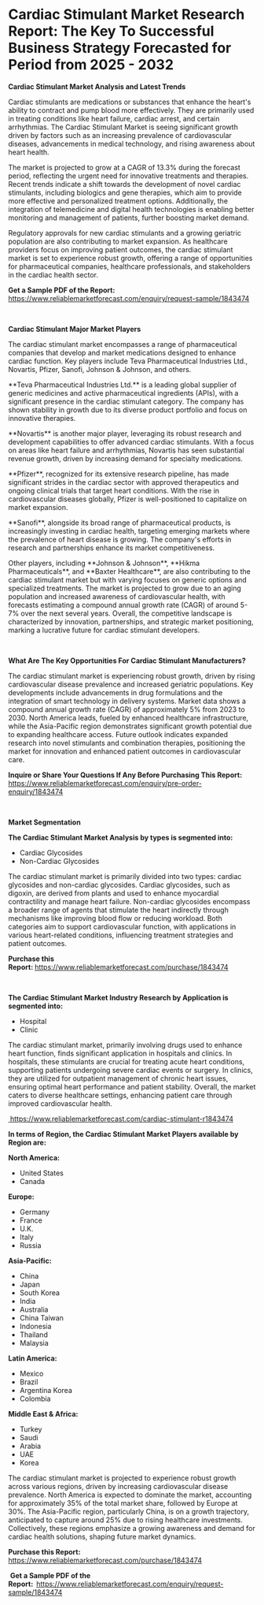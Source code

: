 <p><h1>Cardiac Stimulant Market Research Report: The Key To Successful Business Strategy Forecasted for Period from 2025 - 2032</h1></p><p><strong>Cardiac Stimulant Market Analysis and Latest Trends</strong></p>
<p><p>Cardiac stimulants are medications or substances that enhance the heart's ability to contract and pump blood more effectively. They are primarily used in treating conditions like heart failure, cardiac arrest, and certain arrhythmias. The Cardiac Stimulant Market is seeing significant growth driven by factors such as an increasing prevalence of cardiovascular diseases, advancements in medical technology, and rising awareness about heart health.</p><p>The market is projected to grow at a CAGR of 13.3% during the forecast period, reflecting the urgent need for innovative treatments and therapies. Recent trends indicate a shift towards the development of novel cardiac stimulants, including biologics and gene therapies, which aim to provide more effective and personalized treatment options. Additionally, the integration of telemedicine and digital health technologies is enabling better monitoring and management of patients, further boosting market demand.</p><p>Regulatory approvals for new cardiac stimulants and a growing geriatric population are also contributing to market expansion. As healthcare providers focus on improving patient outcomes, the cardiac stimulant market is set to experience robust growth, offering a range of opportunities for pharmaceutical companies, healthcare professionals, and stakeholders in the cardiac health sector.</p></p>
<p><strong>Get a Sample PDF of the Report:&nbsp;</strong> <a href="https://www.reliablemarketforecast.com/enquiry/request-sample/1843474?utm_campaign=3170&utm_medium=2&utm_source=Github&utm_content=ia&utm_term=19042025&utm_id=cardiac-stimulant">https://www.reliablemarketforecast.com/enquiry/request-sample/1843474</a></p>
<p>&nbsp;</p>
<p><strong>Cardiac Stimulant Major Market Players</strong></p>
<p><p>The cardiac stimulant market encompasses a range of pharmaceutical companies that develop and market medications designed to enhance cardiac function. Key players include Teva Pharmaceutical Industries Ltd., Novartis, Pfizer, Sanofi, Johnson & Johnson, and others. </p><p>**Teva Pharmaceutical Industries Ltd.** is a leading global supplier of generic medicines and active pharmaceutical ingredients (APIs), with a significant presence in the cardiac stimulant category. The company has shown stability in growth due to its diverse product portfolio and focus on innovative therapies. </p><p>**Novartis** is another major player, leveraging its robust research and development capabilities to offer advanced cardiac stimulants. With a focus on areas like heart failure and arrhythmias, Novartis has seen substantial revenue growth, driven by increasing demand for specialty medications. </p><p>**Pfizer**, recognized for its extensive research pipeline, has made significant strides in the cardiac sector with approved therapeutics and ongoing clinical trials that target heart conditions. With the rise in cardiovascular diseases globally, Pfizer is well-positioned to capitalize on market expansion.</p><p>**Sanofi**, alongside its broad range of pharmaceutical products, is increasingly investing in cardiac health, targeting emerging markets where the prevalence of heart disease is growing. The company's efforts in research and partnerships enhance its market competitiveness.</p><p>Other players, including **Johnson & Johnson**, **Hikma Pharmaceuticals**, and **Baxter Healthcare**, are also contributing to the cardiac stimulant market but with varying focuses on generic options and specialized treatments. The market is projected to grow due to an aging population and increased awareness of cardiovascular health, with forecasts estimating a compound annual growth rate (CAGR) of around 5-7% over the next several years. Overall, the competitive landscape is characterized by innovation, partnerships, and strategic market positioning, marking a lucrative future for cardiac stimulant developers.</p></p>
<p>&nbsp;</p>
<p><strong>What Are The Key Opportunities For Cardiac Stimulant Manufacturers?</strong></p>
<p><p>The cardiac stimulant market is experiencing robust growth, driven by rising cardiovascular disease prevalence and increased geriatric populations. Key developments include advancements in drug formulations and the integration of smart technology in delivery systems. Market data shows a compound annual growth rate (CAGR) of approximately 5% from 2023 to 2030. North America leads, fueled by enhanced healthcare infrastructure, while the Asia-Pacific region demonstrates significant growth potential due to expanding healthcare access. Future outlook indicates expanded research into novel stimulants and combination therapies, positioning the market for innovation and enhanced patient outcomes in cardiovascular care.</p></p>
<p><strong>Inquire or Share Your Questions If Any Before Purchasing This Report:</strong> <a href="https://www.reliablemarketforecast.com/enquiry/pre-order-enquiry/1843474?utm_campaign=3170&utm_medium=2&utm_source=Github&utm_content=ia&utm_term=19042025&utm_id=cardiac-stimulant">https://www.reliablemarketforecast.com/enquiry/pre-order-enquiry/1843474</a></p>
<p>&nbsp;</p>
<p><strong>Market Segmentation</strong></p>
<p><strong>The Cardiac Stimulant Market Analysis by types is segmented into:</strong></p>
<p><ul><li>Cardiac Glycosides</li><li>Non-Cardiac Glycosides</li></ul></p>
<p><p>The cardiac stimulant market is primarily divided into two types: cardiac glycosides and non-cardiac glycosides. Cardiac glycosides, such as digoxin, are derived from plants and used to enhance myocardial contractility and manage heart failure. Non-cardiac glycosides encompass a broader range of agents that stimulate the heart indirectly through mechanisms like improving blood flow or reducing workload. Both categories aim to support cardiovascular function, with applications in various heart-related conditions, influencing treatment strategies and patient outcomes.</p></p>
<p><strong>Purchase this Report:&nbsp;</strong><a href="https://www.reliablemarketforecast.com/purchase/1843474?utm_campaign=3170&utm_medium=2&utm_source=Github&utm_content=ia&utm_term=19042025&utm_id=cardiac-stimulant">https://www.reliablemarketforecast.com/purchase/1843474</a></p>
<p>&nbsp;</p>
<p><strong>The Cardiac Stimulant Market Industry Research by Application is segmented into:</strong></p>
<p><ul><li>Hospital</li><li>Clinic</li></ul></p>
<p><p>The cardiac stimulant market, primarily involving drugs used to enhance heart function, finds significant application in hospitals and clinics. In hospitals, these stimulants are crucial for treating acute heart conditions, supporting patients undergoing severe cardiac events or surgery. In clinics, they are utilized for outpatient management of chronic heart issues, ensuring optimal heart performance and patient stability. Overall, the market caters to diverse healthcare settings, enhancing patient care through improved cardiovascular health.</p></p>
<p><a href="https://www.reliablemarketforecast.com/cardiac-stimulant-r1843474?utm_campaign=3170&utm_medium=2&utm_source=Github&utm_content=ia&utm_term=19042025&utm_id=cardiac-stimulant">&nbsp;https://www.reliablemarketforecast.com/cardiac-stimulant-r1843474</a></p>
<p><strong>In terms of Region, the Cardiac Stimulant Market Players available by Region are:</strong></p>
<p>
    <p> <strong> North America: </strong>
        <ul>
            <li>United States</li>
            <li>Canada</li>
        </ul>
        </p> 
    <p> <strong> Europe: </strong>
        <ul>
            <li>Germany</li>
            <li>France</li>
            <li>U.K.</li>
            <li>Italy</li>
            <li>Russia</li>
        </ul>
        </p> 
    <p> <strong> Asia-Pacific: </strong>
        <ul>
            <li>China</li>
            <li>Japan</li>
            <li>South Korea</li>
            <li>India</li>
            <li>Australia</li>
            <li>China Taiwan</li>
            <li>Indonesia</li>
            <li>Thailand</li>
            <li>Malaysia</li>
        </ul>
        </p> 
    <p> <strong> Latin America: </strong>
        <ul>
            <li>Mexico</li>
            <li>Brazil</li>
            <li>Argentina Korea</li>
            <li>Colombia</li>
        </ul>
        </p> 
    <p> <strong> Middle East & Africa: </strong>
        <ul>
            <li>Turkey</li>
            <li>Saudi</li>
            <li>Arabia</li>
            <li>UAE</li>
            <li>Korea</li>
        </ul>
    </p>
    </p>
<p><p>The cardiac stimulant market is projected to experience robust growth across various regions, driven by increasing cardiovascular disease prevalence. North America is expected to dominate the market, accounting for approximately 35% of the total market share, followed by Europe at 30%. The Asia-Pacific region, particularly China, is on a growth trajectory, anticipated to capture around 25% due to rising healthcare investments. Collectively, these regions emphasize a growing awareness and demand for cardiac health solutions, shaping future market dynamics.</p></p>
<p><strong>Purchase this Report: </strong><a href="https://www.reliablemarketforecast.com/purchase/1843474?utm_campaign=3170&utm_medium=2&utm_source=Github&utm_content=ia&utm_term=19042025&utm_id=cardiac-stimulant">https://www.reliablemarketforecast.com/purchase/1843474</a></p>
<p>&nbsp;<strong>Get a Sample PDF of the Report:&nbsp;&nbsp;</strong><a href="https://www.reliablemarketforecast.com/enquiry/request-sample/1843474?utm_campaign=3170&utm_medium=2&utm_source=Github&utm_content=ia&utm_term=19042025&utm_id=cardiac-stimulant">https://www.reliablemarketforecast.com/enquiry/request-sample/1843474</a></p>
<p><strong></strong></p>
<p><p></p><p></p><p></p></p>